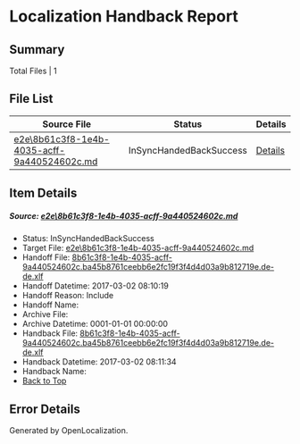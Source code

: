 # <a name='report-top'></a> Localization Handback Report

## Summary
 Total Files | 1

## File List
 Source File | Status | Details 
 ----------- | ------ | ------- 
 [e2e\8b61c3f8-1e4b-4035-acff-9a440524602c.md](https://github.com/OpenLocalizationTestOrg/ol-test4/blob/e1b49e71cd9cc18c41bb3c75eb86a664725a6f22/e2e/8b61c3f8-1e4b-4035-acff-9a440524602c.md) | InSyncHandedBackSuccess | [Details](#b5b80b1ec3a370c24ecfb899d50fcffc68e1be291)

## Item Details
##### <a name='b5b80b1ec3a370c24ecfb899d50fcffc68e1be291'></a> Source: [e2e\8b61c3f8-1e4b-4035-acff-9a440524602c.md](https://github.com/OpenLocalizationTestOrg/ol-test4/blob/e1b49e71cd9cc18c41bb3c75eb86a664725a6f22/e2e/8b61c3f8-1e4b-4035-acff-9a440524602c.md)
* Status: InSyncHandedBackSuccess
* Target File: [e2e\8b61c3f8-1e4b-4035-acff-9a440524602c.md](https://github.com/OpenLocalizationTestOrg/ol-test4-dede/blob/8fe109501405cd9f2c60a37d0872017b85d0ee90/e2e/8b61c3f8-1e4b-4035-acff-9a440524602c.md)
* Handoff File: [8b61c3f8-1e4b-4035-acff-9a440524602c.ba45b8761ceebb6e2fc19f3f4d4d03a9b812719e.de-de.xlf](https://github.com/OpenLocalizationTestOrg/ol-test4-handoff/blob/a109189142c6368166c4500d91adc40c835db7fd/ol-handoff/OpenLocalizationTestOrg/ol-test4-dede/xinjiang/ht/8b61c3f8-1e4b-4035-acff-9a440524602c.ba45b8761ceebb6e2fc19f3f4d4d03a9b812719e.de-de.xlf)
* Handoff Datetime: 2017-03-02 08:10:19
* Handoff Reason: Include
* Handoff Name: 
* Archive File: 
* Archive Datetime: 0001-01-01 00:00:00
* Handback File: [8b61c3f8-1e4b-4035-acff-9a440524602c.ba45b8761ceebb6e2fc19f3f4d4d03a9b812719e.de-de.xlf](https://github.com/OpenLocalizationTestOrg/ol-test4-handback/blob/74995f5655d56aae66cd48f1f9ae9cd4d4235e10/ol-handback/OpenLocalizationTestOrg/ol-test4-dede/xinjiang/ht/8b61c3f8-1e4b-4035-acff-9a440524602c.ba45b8761ceebb6e2fc19f3f4d4d03a9b812719e.de-de.xlf)
* Handback Datetime: 2017-03-02 08:11:34
* Handback Name: 
* [Back to Top](#report-top)


## Error Details

Generated by OpenLocalization.
